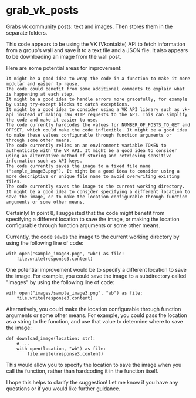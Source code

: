 # grab_vk_posts
Grabs vk community posts: text and images. Then stores them in the separate folders.

This code appears to be using the VK (Vkontakte) API to fetch information from a group's wall and save it to a text file and a JSON file. It also appears to be downloading an image from the wall post.

Here are some potential areas for improvement:

    It might be a good idea to wrap the code in a function to make it more modular and easier to reuse.
    The code could benefit from some additional comments to explain what is happening at each step.
    It might be a good idea to handle errors more gracefully, for example by using try-except blocks to catch exceptions.
    It might be a good idea to consider using a VK API library such as vk-api instead of making raw HTTP requests to the API. This can simplify the code and make it easier to use.
    The code currently hardcodes the values for NUMBER_OF_POSTS_TO_GET and OFFSET, which could make the code inflexible. It might be a good idea to make these values configurable through function arguments or through some other means.
    The code currently relies on an environment variable TOKEN to authenticate with the VK API. It might be a good idea to consider using an alternative method of storing and retrieving sensitive information such as API keys.
    The code currently saves the image to a fixed file name ("sample_image3.png"). It might be a good idea to consider using a more descriptive or unique file name to avoid overwriting existing files.
    The code currently saves the image to the current working directory. It might be a good idea to consider specifying a different location to save the image, or to make the location configurable through function arguments or some other means.


Certainly! In point 8, I suggested that the code might benefit from specifying a different location to save the image, or making the location configurable through function arguments or some other means.

Currently, the code saves the image to the current working directory by using the following line of code:
```
with open("sample_image3.png", "wb") as file:
    file.write(response3.content)
```

One potential improvement would be to specify a different location to save the image. For example, you could save the image to a subdirectory called "images" by using the following line of code:
```
with open("images/sample_image3.png", "wb") as file:
    file.write(response3.content)
```
Alternatively, you could make the location configurable through function arguments or some other means. For example, you could pass the location as a string to the function, and use that value to determine where to save the image:
```
def download_image(location: str):
    # ...
    with open(location, "wb") as file:
        file.write(response3.content)
```
This would allow you to specify the location to save the image when you call the function, rather than hardcoding it in the function itself.

I hope this helps to clarify the suggestion! Let me know if you have any questions or if you would like further guidance.
